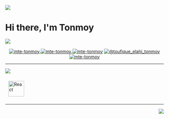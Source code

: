 <img src="https://miro.medium.com/max/1400/1*i8-u-V8LTTbQwTeUwLI_BQ.gif"></img>
<h1>Hi there, I'm Tonmoy</h1>

<img src="https://readme-typing-svg.herokuapp.com/?font=Times+new+roman&color=%2336BCF7&lines=%F0%9F%93%9E+Contact+withe+me+...+"></img>

<p align="center">
<a href="https://t.me/Toufique_Elahi_Tonmoy" target="blank"><img align="center" src="https://img.icons8.com/color/48/000000/telegram-app--v1.png" alt="mte-tonmoy"/>
<a href="https://discord.com/channels/@5074/949699748762374204" target="blank"><img align="center" src="https://img.icons8.com/color-glass/48/000000/discord-logo.png" alt="mte-tonmoy"/>
<a href="https://www.facebook.com/mte.tonmoy/" target="blank"><img align="center" src="https://img.icons8.com/color/48/000000/facebook-new.png" alt="mte-tonmoy"/></a>
<a href="mailto:toufique0611@gmail.com" target="blank"><img align="center" src="https://img.icons8.com/color/48/000000/gmail--v1.png" alt="@toufique_elahi_tonmoy"/></a>
<a href="https://www.linkedin.com/in/mte-tonmoy/" target="blank"><img align="center" src="https://img.icons8.com/color/48/000000/linkedin-circled--v1.png" alt="mte-tonmoy"/></a>       
</p>

<hr>

<img src="https://readme-typing-svg.herokuapp.com/?font=Times+new+roman&color=%2336BCF7&lines=%F0%9F%94%AD+I%E2%80%99m+currently+working+with+..."></img>
<div align="left">  
<img style="margin: 10px" src="https://profilinator.rishav.dev/skills-assets/react-original-wordmark.svg" alt="React" height="50" />  
</div>

<hr>


<div align="right">
<img src="https://komarev.com/ghpvc/?username=rishavanand&&style=flat-square" align="center" />
</div>  




